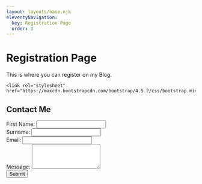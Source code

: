 ```yaml
---
layout: layouts/base.njk
eleventyNavigation:
  key: Registration Page
  order: 3
---
```

# Registration Page

This is where you can register on my Blog.

 <title>Contact Form</title>
    <script src="https://ajax.googleapis.com/ajax/libs/jquery/3.5.1/jquery.min.js"></script>
    <script src="https://maxcdn.bootstrapcdn.com/bootstrap/4.5.2/js/bootstrap.min.js"></script>

    <link rel="stylesheet" href="https://maxcdn.bootstrapcdn.com/bootstrap/4.5.2/css/bootstrap.min.css">
<body>
    <div class="container mt-5">
        <h2>Contact Me</h2>
        <form action="submit_form.php" method="POST">
            <div class="form-group">
                <label for="firstName">First Name:</label>
                <input type="text" class="form-control" id="firstName" name="firstName" required>
            </div>
            <div class="form-group">
                <label for="surname">Surname:</label>
                <input type="text" class="form-control" id="surname" name="surname" required>
            </div>
            <div class="form-group">
                <label for="email">Email:</label>
                <input type="email" class="form-control" id="email" name="email" required>
            </div>
            <div class="form-group">
                <label for="message">Message:</label>
                <textarea class="form-control" id="message" name="message" rows="4" required></textarea>
            </div>
            <button type="submit" class="btn btn-primary">Submit</button>
        </form>
    </div>
</body>
</html>

